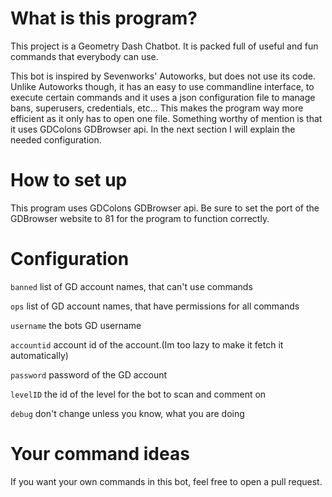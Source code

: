 

# What is this program?
This project is a Geometry Dash Chatbot. It is packed full of useful and fun commands that everybody can use.

This bot is inspired by Sevenworks' Autoworks, but does not use its code.
Unlike Autoworks though, it has an easy to use commandline interface, to execute certain commands and it uses a json configuration file to manage bans, superusers, credentials, etc...
This makes the program way more efficient as it only has to open one file.
Something worthy of mention is that it uses GDColons GDBrowser api. In the next section I will explain the needed configuration.

# How to set up
This program uses GDColons GDBrowser api.
Be sure to set the port of the GDBrowser website to 81 for the program to function correctly.

# Configuration
`banned` list of GD account names, that can't use commands

`ops` list of GD account names, that have permissions for all commands

`username` the bots GD username

`accountid` account id of the account.(Im too lazy to make it fetch it automatically)

`password` password of the GD account

`levelID` the id of the level for the bot to scan and comment on

`debug` don't change unless you know, what you are doing

# Your command ideas
If you want your own commands in this bot, feel free to open a pull request.
